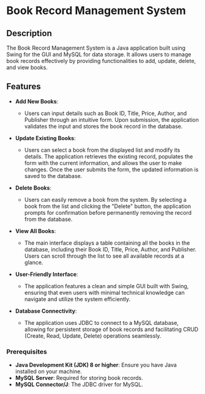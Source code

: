 # Book Record Management System

## Description

The Book Record Management System is a Java application built using Swing for the GUI and MySQL for data storage. It allows users to manage book records effectively by providing functionalities to add, update, delete, and view books.

## Features

- **Add New Books**: 
  - Users can input details such as Book ID, Title, Price, Author, and Publisher through an intuitive form. Upon submission, the application validates the input and stores the book record in the database.

- **Update Existing Books**: 
  - Users can select a book from the displayed list and modify its details. The application retrieves the existing record, populates the form with the current information, and allows the user to make changes. Once the user submits the form, the updated information is saved to the database.

- **Delete Books**: 
  - Users can easily remove a book from the system. By selecting a book from the list and clicking the "Delete" button, the application prompts for confirmation before permanently removing the record from the database.

- **View All Books**: 
  - The main interface displays a table containing all the books in the database, including their Book ID, Title, Price, Author, and Publisher. Users can scroll through the list to see all available records at a glance.

- **User-Friendly Interface**: 
  - The application features a clean and simple GUI built with Swing, ensuring that even users with minimal technical knowledge can navigate and utilize the system efficiently.

- **Database Connectivity**: 
  - The application uses JDBC to connect to a MySQL database, allowing for persistent storage of book records and facilitating CRUD (Create, Read, Update, Delete) operations seamlessly.

### Prerequisites

- **Java Development Kit (JDK) 8 or higher**: Ensure you have Java installed on your machine.
- **MySQL Server**: Required for storing book records.
- **MySQL Connector/J**: The JDBC driver for MySQL.
